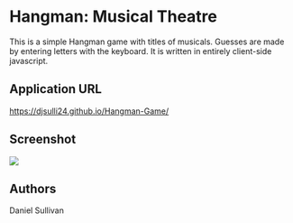 # Hangman: Musical Theatre
This is a simple Hangman game with titles of musicals. Guesses are made by entering letters with the keyboard. It is written in entirely client-side javascript.

## Application URL
https://djsulli24.github.io/Hangman-Game/

## Screenshot

<img src="assets/images/screenshot.png"/>

## Authors
Daniel Sullivan
